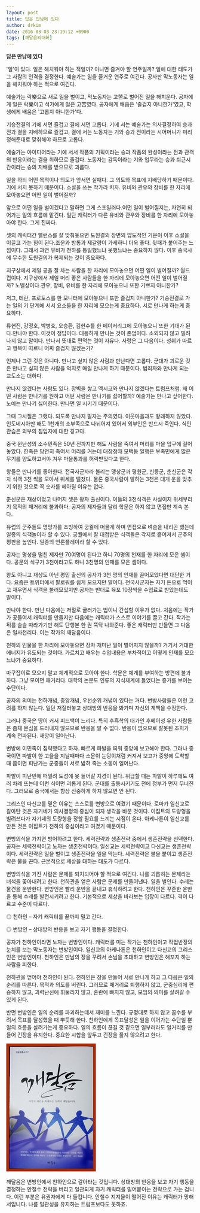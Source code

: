 ```yaml
---
layout: post
title: 답은 만남에 있다
author: drkim
date: 2016-03-03 23:19:12 +0900
tags: [깨달음의대화]
---
```

**답은 만남에 있다**

  


'일'이 있다. 일은 해치워야 하는 적일까? 아니면 즐겨야 할 연주일까? 일에 대한 태도가 그 사람의 인격을 결정한다. 예술가는 일을 즐거운 연주로 여긴다. 공사판 막노동자는 일을 해치워야 하는 적으로 여긴다. 

  


예술가는 락樂으로 새로 일을 벌이고, 막노동자는 고苦로 벌어진 일을 해치운다. 공자에게 일은 락樂이고 석가에게 일은 고苦였다. 공자에게 배움은 '즐겁지 아니한가'였고, 학생에게 배움은 '고롭지 아니한가'다.

  


기승전결의 기에 서면 즐겁고 결에 서면 고롭다. 기에 서는 예술가는 의사결정하여 승과 전과 결을 지배하므로 즐겁고, 결에 서는 노동자는 기와 승과 전이라는 시어머니가 미리 정해준대로 맞춰해야 하므로 고롭다.

  


예술가는 아이디어라는 기에 서서 작품의 기획이라는 승과 작품의 완성이라는 전과 관객의 반응이라는 결을 취하므로 즐겁다. 노동자는 감독이라는 기와 업무라는 승과 퇴근시간이라는 승의 지배를 받으므로 괴롭다.

  


일을 하되 어떤 목적이나 의도가 앞서면 실패다. 그 의도와 목표에 지배당하기 때문이다. 기에 서지 못하기 때문이다. 소설을 쓰는 작가라 치자. 유비와 관우와 장비를 한 자리에 모아놓으면 어떤 일이 벌어질까?

  


앞으로 어떤 일을 벌이겠다고 말하면 그게 스포일러다.어떤 일이 벌어질지는, 자연히 되어가는 일의 흐름에 맡긴다. 일단 캐릭터가 다른 유비와 관우와 장비를 한 자리에 모아놓아야 한다. 그게 진짜다.

  


셋의 캐릭터간 밸런스를 잘 맞춰놓으면 도원결의 장면의 압도적인 기운이 이후 소설을 이끌고 가는 힘이 된다.조운과 방통과 제갈량이 가세하니 더욱 좋다. 뒷패가 붙어주는 느낌이다. 그래서 과연 유비가 천하를 통일했느냐 못했느냐는 중요하지 않다. 이후 중국사에 무수한 도원결의가 복제되는 것이 중요하다.

  


지구상에서 제일 공을 잘 차는 사람을 한 자리에 모아놓으면 어떤 일이 벌어질까? 월드컵이다. 지구상에서 제일 머리 좋은 사람들을 한 자리에 모아놓으면 어떤 일이 벌어질까? 노벨상이다.관우, 장비, 유비를 한 자리에 모아놓으니 또한 기쁘지 아니한가?  


저그, 테란, 프로토스를 한 모니터에 모아놓으니 또한 즐겁지 아니한가? 기승전결로 가는 일의 기 단계에 서서 요소들을 한 자리에 모으는게 중요하다. 서로 만나게 하는게 중요하다.

  


류현진, 강정호, 박병호, 오승환, 김현수를 한 메이저리그에 모아놓으니 또한 기대가 된다.만나야 한다. 이것이 정답이다. 대등하게 만나는 것이 존엄이다. 소외되지 않고 밀려나지 않고 말이다. 만나서 뜻대로 편먹는 것이 자유다. 사랑은 그 다음이다. 성취가 따르고 행복이 따르니 어찌 즐겁지 않겠는가?

  


언제나 그런 것은 아니다. 만나고 싶지 않은 사람과 만난다면 고롭다. 군대가 괴로운 것은 만나고 싶지 않은 사람을 억지로 매일 만나게 하기 때문이다. 범죄자와 만나게 되는 교도소는 더하다. 

  


만나지 않겠다는 사람도 있다. 장벽을 쌓고 멕시코와 만나지 않겠다는 트럼프처럼. 왜 어떤 사람은 만나기를 원하고 어떤 사람은 만나기를 싫어할까? 예술가는 만나고 싶어한다. 노예는 만나기 싫어한다. 만나면 일 시키기 때문이다. 

  


그때 그시절은 그랬다. 되도록 만나지 말자는 주의였다. 이웃마을과도 왕래하지 않았다. 인도네시아만 해도 1천개의 소부족으로 나뉘어져 있어서 외부인은 반드시 죽인다. 식인관습은 외부의 침입자에 대한 경고다. 

  


중국 윈난성의 소수민족은 50년 전까지만 해도 사람을 죽여서 머리를 마을 입구에 걸어놓았다. 한족은 당연히 죽여서 머리를 거는데 대장정때 모택동 일행은 부족민에게 많은 무기를 양도하고서야 겨우 마을통과를 허락받았다고 한다.

  


왕들은 만나기를 좋아한다. 전국사군자라 불리는 맹상군과 평원군, 신릉군, 춘신군은 각자 식객 3천 씩을 모아서 위세를 떨쳤다. 물론 중국사람이 말하는 3천은 대개 운을 맞추기 위한 것으로 꼭 숫자를 헤아릴 이유는 없다. 

  


춘신군은 재상이었고 나머지 셋은 왕자 출신이다. 이들의 3천식객은 사실이지 위세부리기 목적의 패거리에 불과하다. 공자의 제자들과 달리 학문은 하지 않고 면접만 계속 본다. 

  


유럽의 군주들도 명망가를 초빙하여 궁궐에 머물게 하며 면접으로 벼슬을 내리곤 했는데 일종의 식객놀이라 할 수 있다. 궁궐에서 잘 대접받은 식객들은 각지로 흩어져서 군주의 평판을 높인다. 일종의 언론플레이라 할 수 있다. 

  


공자는 명성을 떨친 제자만 70여명이 된다고 하니 70명의 천재를 한 자리에 모은 셈이다. 공문의 식구가 3천이라고도 하니 3천명의 인재를 모은 셈이다. 

  


왕도 아니고 재상도 아닌 평민 출신의 공자가 3천 명의 인재를 끌어모았다면 대단한 거다. 요즘은 트위터에서 팔로워를 쉽게 모으지만 말이다. 전국사군자는 자기 돈으로 먹이고 재우면서 식객을 불러모았지만 공자는 반대로 육포 10장씩을 수업료로 받았는데도 말이다. 

  


만나야 한다. 만난 다음에는 저절로 굴러가는 법이니 간섭할 이유가 없다. 처음에는 작가가 공들여서 캐릭터를 만들지만 다음에는 캐릭터가 스스로 이야기를 끌고 간다. 작가는 뒤를 슬슬 따라가기만 해도 단행본 한 권 뚝닥 나와준다. 좋은 캐릭터만 만들면 그 다음은 일사천리다. 이는 작가의 깨달음이다. 

  


천하의 인물을 한 자리에 모아놓으면 장차 재미난 일이 벌어지지 않을까? 거기서 거대한 에너지가 유도되는 것이다. 가르치고 배우는 수업내용은 부차적이고 어떻게 인재를 모으느냐가 중요하다. 

  


마구잡이로 모으지 말고 체계적으로 모아야 한다. 학문은 체계를 부여하는 방편에 불과하다. 그냥 모이면 패거리다. 대학의 논문도 인류의 지식체계에 들었다는 증거를 보이는 수단이다. 

  


공자의 의미는 천하개념, 중앙개념, 우선순위 개념이 있다는 거다. 변방사람들은 이런 고려를 하지 않는다. 일단 저질러놓고 상대방의 반응을 봐가며 자신의 계책을 수정한다. 

  


그러나 중국은 땅이 커서 피드백이 느리다. 특히 후흑학의 대가인 후베이성 우한 사람들은 좀체 본심을 드러내지 않으므로 반응을 알 수 없다. 반응이 없으므로 잘못된 조치가 계속 전파된다. 재앙이 일어난다. 

  


변방에 이민족이 침략했다고 하자. 빠르게 파발을 띄워 중앙에 보고해야 한다. 그러나 중국이면 파발이 한 고을을 지날때마다 소문이 눈덩이처럼 커져서 보고가 중앙에 도착할 때 쯤이면 피난가는 군중들이 서로 밟혀 죽는 소동이 일어난다. 

  


파발이 피난민에 떠밀려 도성에 못 들어갈 지경이 된다. 위급할 때는 파발이 하루에도 여러 차례 뜨는데 이런 식이면 괴롭게 된다. 군대를 출동시키기도 전에 정부가 먼저 무너진다. 그러므로 중국에서는 항상 신중하게 하지 않으면 안 된다. 

  


그리스인 다신교를 믿은 이유는 스스로를 변방으로 여겼기 때문이다. 로마가 일신교로 갈아탄 것은 자기네가 의사결정의 중심이 되자 생각을 바꾼 것이다. 이집트의 도량형을 빌려쓰다가 자기네의 도량형을 정할 필요를 느끼는 시점이 온다. 아케나톤이 일신교를 만든 것은 이집트가 천하의 중심이라고 여겼기 때문이다. 

  


변방의식을 가지면 방어하려고 한다. 세력전략과 생존전략 중에서 생존전략을 선택한다. 공자는 세력전략이고 노자는 생존전략이다. 일신교는 세력전략이고 다신교는 생존전략이다. 세력전략은 일을 벌이고 생존전략을 일을 막는다. 세력전략은 불을 붙이고 생존전략은 불을 끈다. 근본적으로 세상을 대하는 태도가 다르다. 

  


변방의식을 가진 사람은 문제를 퇴치되어야 할 적으로 여긴다. 나를 괴롭히는 문제라는 녀석을 쫓아내려고 한다. 천하관을 얻은 사람은 문제를 만들어낸다. 일을 벌인다. 수레는 물건을 운반한다. 변방인은 빨리 운반을 끝내고 휴식하려고 한다. 천하인은 꾸준한 운반을 통해 수레를 발전시키려고 한다. 기본적으로 세상을 바라보는 입장이 다르다. 격이 다르고 수준이 다르다. 

  


◎ 천하인 – 자기 캐릭터를 끝까지 밀고 간다. 

◎ 변방인 – 상대방의 반응을 보고 자기 행동을 결정한다. 

  


공자가 천하인이라면 노자는 변방인이다. 캐릭터를 미는 작가는 천하인이고 작업반장의 눈치를 보는 막노동자는 변방인이다. 일신교의 아케나톤은 천하인이고 다신교의 그리스인은 변방인이다. 천하인은 만남의 장을 꾸려서 손님을 초대하고 변방인은 해꼬지 하는 사람을 피한다. 

  


천하관을 얻어야 천하인이 된다. 천하인은 장을 만들어 서로 만나게 하고 그 다음은 일의 순리를 따른다. 목적과 의도를 버린다. 그러므로 패거리로 퇴행하지 않고, 군중심리에 편승하지 않고, 괴력난신에 휘둘리지 않고, 혼란에 빠지지 않고, 모임의 의미를 살려갈 수 있게 된다. 

  


반면 변방인은 일의 순리를 파괴하는데서 재미를 느낀다. 규정대로 하지 않고 꼼수를 부려서 목표를 달성했을 때 뿌듯해 한다. 천하인에게 목표달성은 일을 이어가는 수단일 뿐 일의 흐름을 살려가는게 중요하다. 일의 흐름이 끊길 것 같으면 일부러라도 일거리를 만들어 긴장을 유지한다. 중요한 시합을 앞두고 긴장을 풀지 않으려고 한다. 

  



 


![](/files/attach/images/198/880/681/aDSC01523.JPG) 

  


깨달음은 변방인에서 천하인으로 갈아타는 것입니다. 상대방의 반응을 보고 자기 행동을 결정하는 안철수 전략을 버리고 일관되게 자기 캐릭터를 밀어붙이는 전략으로 가는 겁니다. 이런 부분은 유권자에게 다 들킵니다. 안철수 지지율이 떨어진 이유는 캐릭터가 망해서입니다. 나름 일관성을 유지하는 트럼프보다도 못하죠.
